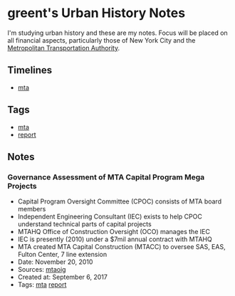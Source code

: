 # greent's Urban History Notes
I'm studying urban history and these are my notes. Focus will be placed on all financial aspects, particularly those of New York City and the [Metropolitan Transportation Authority](http://www.mta.info).
## Timelines
- [mta](timelines/mta.md)

## Tags
- [mta](tags/mta.md)
- [report](tags/report.md)

## Notes
### Governance Assessment of MTA Capital Program Mega Projects

- Capital Program Oversight Committee (CPOC) consists of MTA board members
- Independent Engineering Consultant (IEC) exists to help CPOC understand technical parts of capital projects
- MTAHQ Office of Construction Oversight (OCO) manages the IEC
- IEC is presently (2010) under a $7mil annual contract with MTAHQ
- MTA created MTA Capital Construction (MTACC) to oversee SAS, EAS, Fulton Center, 7 line extension
- Date: November 20, 2010
- Sources: [mtaoig](http://mtaig.state.ny.us/assets/pdf/10-04.pdf)
- Created at: September 6, 2017
- Tags: [mta](tags/mta.md) [report](tags/report.md)
